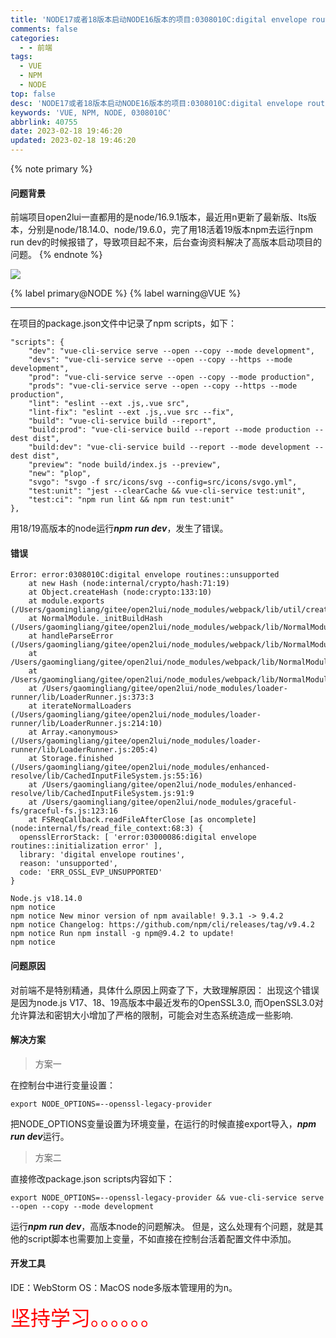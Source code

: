 ```yaml
---
title: 'NODE17或者18版本启动NODE16版本的项目:0308010C:digital envelope routines::unsupported'
comments: false
categories:
  - - 前端
tags:
  - VUE
  - NPM
  - NODE
top: false
desc: 'NODE17或者18版本启动NODE16版本的项目:0308010C:digital envelope routines::unsupported'
keywords: 'VUE, NPM, NODE, 0308010C'
abbrlink: 40755
date: 2023-02-18 19:46:20
updated: 2023-02-18 19:46:20
---
```


{% note primary %}
#### 问题背景
前端项目open2lui一直都用的是node/16.9.1版本，最近用n更新了最新版、lts版本，分别是node/18.14.0、node/19.6.0，完了用18活着19版本npm去运行npm run dev的时候报错了，导致项目起不来，后台查询资料解决了高版本启动项目的问题。
{% endnote %}

![](/images/article_npm_1.png)


{% label primary@NODE %} {% label warning@VUE %}

<!--more-->
<hr />


在项目的package.json文件中记录了npm scripts，如下：
```
"scripts": {
    "dev": "vue-cli-service serve --open --copy --mode development",
    "devs": "vue-cli-service serve --open --copy --https --mode development",
    "prod": "vue-cli-service serve --open --copy --mode production",
    "prods": "vue-cli-service serve --open --copy --https --mode production",
    "lint": "eslint --ext .js,.vue src",
    "lint-fix": "eslint --ext .js,.vue src --fix",
    "build": "vue-cli-service build --report",
    "build:prod": "vue-cli-service build --report --mode production --dest dist",
    "build:dev": "vue-cli-service build --report --mode development --dest dist",
    "preview": "node build/index.js --preview",
    "new": "plop",
    "svgo": "svgo -f src/icons/svg --config=src/icons/svgo.yml",
    "test:unit": "jest --clearCache && vue-cli-service test:unit",
    "test:ci": "npm run lint && npm run test:unit"
},
```
用18/19高版本的node运行***npm run dev***，发生了错误。

#### 错误

```
Error: error:0308010C:digital envelope routines::unsupported
    at new Hash (node:internal/crypto/hash:71:19)
    at Object.createHash (node:crypto:133:10)
    at module.exports (/Users/gaomingliang/gitee/open2lui/node_modules/webpack/lib/util/createHash.js:135:53)
    at NormalModule._initBuildHash (/Users/gaomingliang/gitee/open2lui/node_modules/webpack/lib/NormalModule.js:417:16)
    at handleParseError (/Users/gaomingliang/gitee/open2lui/node_modules/webpack/lib/NormalModule.js:471:10)
    at /Users/gaomingliang/gitee/open2lui/node_modules/webpack/lib/NormalModule.js:503:5
    at /Users/gaomingliang/gitee/open2lui/node_modules/webpack/lib/NormalModule.js:358:12
    at /Users/gaomingliang/gitee/open2lui/node_modules/loader-runner/lib/LoaderRunner.js:373:3
    at iterateNormalLoaders (/Users/gaomingliang/gitee/open2lui/node_modules/loader-runner/lib/LoaderRunner.js:214:10)
    at Array.<anonymous> (/Users/gaomingliang/gitee/open2lui/node_modules/loader-runner/lib/LoaderRunner.js:205:4)
    at Storage.finished (/Users/gaomingliang/gitee/open2lui/node_modules/enhanced-resolve/lib/CachedInputFileSystem.js:55:16)
    at /Users/gaomingliang/gitee/open2lui/node_modules/enhanced-resolve/lib/CachedInputFileSystem.js:91:9
    at /Users/gaomingliang/gitee/open2lui/node_modules/graceful-fs/graceful-fs.js:123:16
    at FSReqCallback.readFileAfterClose [as oncomplete] (node:internal/fs/read_file_context:68:3) {
  opensslErrorStack: [ 'error:03000086:digital envelope routines::initialization error' ],
  library: 'digital envelope routines',
  reason: 'unsupported',
  code: 'ERR_OSSL_EVP_UNSUPPORTED'
}

Node.js v18.14.0
npm notice
npm notice New minor version of npm available! 9.3.1 -> 9.4.2
npm notice Changelog: https://github.com/npm/cli/releases/tag/v9.4.2
npm notice Run npm install -g npm@9.4.2 to update!
npm notice
```


#### 问题原因

对前端不是特别精通，具体什么原因上网查了下，大致理解原因：
出现这个错误是因为node.js V17、18、19高版本中最近发布的OpenSSL3.0, 而OpenSSL3.0对允许算法和密钥大小增加了严格的限制，可能会对生态系统造成一些影响.

#### 解决方案

> 方案一

在控制台中进行变量设置：
```
export NODE_OPTIONS=--openssl-legacy-provider
```
把NODE_OPTIONS变量设置为环境变量，在运行的时候直接export导入，***npm run dev***运行。

> 方案二

直接修改package.json scripts内容如下：
```
export NODE_OPTIONS=--openssl-legacy-provider && vue-cli-service serve --open --copy --mode development
```
运行***npm run dev***，高版本node的问题解决。
但是，这么处理有个问题，就是其他的script脚本也需要加上变量，不如直接在控制台活着配置文件中添加。

#### 开发工具

IDE：WebStorm
OS：MacOS
node多版本管理用的为n。


<font size=6.5 color='red'>坚持学习。。。。。。</font>
